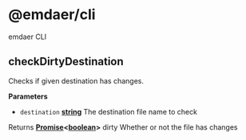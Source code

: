 <!--
  This file was generated by emdaer

  Its template can be found at .emdaer/README.emdaer.md
-->

<h1 id="-emdaer-cli">@emdaer/cli</h1>
<p>emdaer CLI</p>

<h2 id="checkdirtydestination">checkDirtyDestination</h2>
<p>Checks if given destination has changes.</p>
<p><strong>Parameters</strong></p>
<ul>
<li><code>destination</code> <strong><a href="https://developer.mozilla.org/en-US/docs/Web/JavaScript/Reference/Global_Objects/String">string</a></strong> The destination file name to check</li>
</ul>
<p>Returns <strong><a href="https://developer.mozilla.org/en-US/docs/Web/JavaScript/Reference/Global_Objects/Promise">Promise</a>&lt;<a href="https://developer.mozilla.org/en-US/docs/Web/JavaScript/Reference/Global_Objects/Boolean">boolean</a>&gt;</strong> dirty
 Whether or not the file has changes</p>
